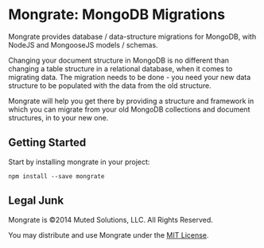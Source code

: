 # Mongrate: MongoDB Migrations

Mongrate provides database / data-structure migrations for MongoDB, with NodeJS and MongooseJS 
models / schemas.

Changing your document structure in MongoDB is no different than changing a table structure
in a relational database, when it comes to migrating data. The migration needs to be done - 
you need your new data structure to be populated with the data from the old structure.

Mongrate will help you get there by providing a structure and framework in which you can
migrate from your old MongoDB collections and document structures, in to your new one.

## Getting Started

Start by installing mongrate in your project:

```
npm install --save mongrate
```

## Legal Junk

Mongrate is &copy;2014 Muted Solutions, LLC. All Rights Reserved.

You may distribute and use Mongrate under the [MIT License](http://mutedsolutions.mit-license.org).
